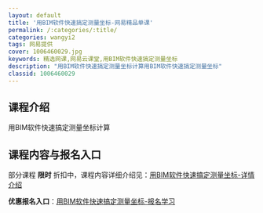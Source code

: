 ```yaml
---
layout: default
title: '用BIM软件快速搞定测量坐标-网易精品单课'
permalink: /:categories/:title/
categories: wangyi2
tags: 网易提供
cover: 1006460029.jpg
keywords: 精选网课,网易云课堂,用BIM软件快速搞定测量坐标
description: "用BIM软件快速搞定测量坐标计算用BIM软件快速搞定测量坐标"
classid: 1006460029
---
```


## 课程介绍

用BIM软件快速搞定测量坐标计算

## 课程内容与报名入口

部分课程 **限时** 折扣中，课程内容详细介绍见：[用BIM软件快速搞定测量坐标-详情介绍](https://study.163.com/course/introduction/1006460029.htm?share=1&shareId=1025206652&utm_campaign=share&utm_medium=iphoneShare&utm_source=&utm_u=1025206652)

**优惠报名入口**：[用BIM软件快速搞定测量坐标-报名学习](https://study.163.com/course/introduction/1006460029.htm?share=1&shareId=1025206652&utm_campaign=share&utm_medium=iphoneShare&utm_source=&utm_u=1025206652)

